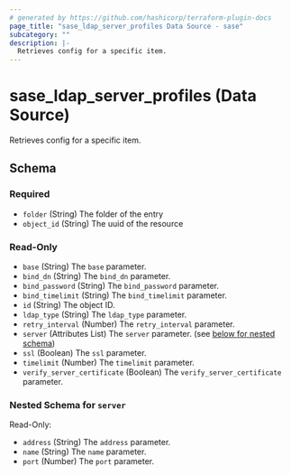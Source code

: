 ```yaml
---
# generated by https://github.com/hashicorp/terraform-plugin-docs
page_title: "sase_ldap_server_profiles Data Source - sase"
subcategory: ""
description: |-
  Retrieves config for a specific item.
---
```


# sase_ldap_server_profiles (Data Source)

Retrieves config for a specific item.



<!-- schema generated by tfplugindocs -->
## Schema

### Required

- `folder` (String) The folder of the entry
- `object_id` (String) The uuid of the resource

### Read-Only

- `base` (String) The `base` parameter.
- `bind_dn` (String) The `bind_dn` parameter.
- `bind_password` (String) The `bind_password` parameter.
- `bind_timelimit` (String) The `bind_timelimit` parameter.
- `id` (String) The object ID.
- `ldap_type` (String) The `ldap_type` parameter.
- `retry_interval` (Number) The `retry_interval` parameter.
- `server` (Attributes List) The `server` parameter. (see [below for nested schema](#nestedatt--server))
- `ssl` (Boolean) The `ssl` parameter.
- `timelimit` (Number) The `timelimit` parameter.
- `verify_server_certificate` (Boolean) The `verify_server_certificate` parameter.

<a id="nestedatt--server"></a>
### Nested Schema for `server`

Read-Only:

- `address` (String) The `address` parameter.
- `name` (String) The `name` parameter.
- `port` (Number) The `port` parameter.



